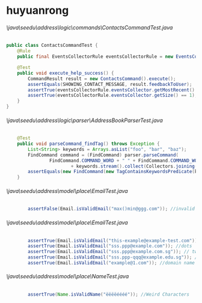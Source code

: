 # huyuanrong
###### \java\seedu\address\logic\commands\ContactsCommandTest.java
``` java
public class ContactsCommandTest {
    @Rule
    public final EventsCollectorRule eventsCollectorRule = new EventsCollectorRule();

    @Test
    public void execute_help_success() {
        CommandResult result = new ContactsCommand().execute();
        assertEquals(SHOWING_CONTACT_MESSAGE, result.feedbackToUser);
        assertTrue(eventsCollectorRule.eventsCollector.getMostRecent() instanceof ShowContactsEvent);
        assertTrue(eventsCollectorRule.eventsCollector.getSize() == 1);
    }
}
```
###### \java\seedu\address\logic\parser\AddressBookParserTest.java
``` java
    @Test
    public void parseCommand_findTag() throws Exception {
        List<String> keywords = Arrays.asList("foo", "bar", "baz");
        FindCommand command = (FindCommand) parser.parseCommand(
                FindCommand.COMMAND_WORD + " " + FindCommand.COMMAND_WORD_TAG_PREFIX
                        + keywords.stream().collect(Collectors.joining(" ")));
        assertEquals(new FindCommand(new TagContainsKeywordsPredicate(keywords)), command);
    }
```
###### \java\seedu\address\model\place\EmailTest.java
``` java
        assertFalse(Email.isValidEmail("max()min@ggg.com")); //invalid email
```
###### \java\seedu\address\model\place\EmailTest.java
``` java
        assertTrue(Email.isValidEmail("this-example@example-test.com")); //dashes
        assertTrue(Email.isValidEmail("sss.ppp@example.com")); //dots
        assertTrue(Email.isValidEmail("sss.ppp@example.com.sg")); // two TLD domain
        assertTrue(Email.isValidEmail("sss.ppp-qqq@example.edu.sg")); //dots and dashes
        assertTrue(Email.isValidEmail("example@1.com")); //domain name is a number with valid TLD
```
###### \java\seedu\address\model\place\NameTest.java
``` java
        assertTrue(Name.isValidName("ëëëëéééé")); //Weird Characters
```
